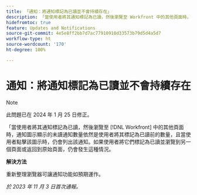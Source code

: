 ```yaml
---
title: 「通知：將通知標記為已讀並不會持續存在」
description: 「當使用者將其通知標記為已讀，然後瀏覽至 Workfront 中的其他頁面時，通知圖示顯示的未讀通知數量依然是使用者將其標記為已讀前的數量，且當使用者點擊該圖示時，仍會列出該通知。如果使用者將它們標記為已讀並瀏覽到另一個頁面或返回到原始頁面，仍會發生這種情況。」
hidefromtoc: true
feature: Updates and Notifications
source-git-commit: 4e5e8ff2bb7d7ac77910910d33573b79d5d4a5d7
workflow-type: ht
source-wordcount: '170'
ht-degree: 100%

---
```



# 通知：將通知標記為已讀並不會持續存在

>[!NOTE]
>
>此問題已在 2024 年 1 月 25 日修正。

「當使用者將其通知標記為已讀，然後瀏覽至 [!DNL Workfront] 中的其他頁面時，通知圖示顯示的未讀通知數量依然是使用者將其標記為已讀前的數量，且當使用者點擊該圖示時，仍會列出該通知。如果使用者將它們標記為已讀並瀏覽到另一個頁面或返回到原始頁面，仍會發生這種情況。

**解決方法**

重新整理瀏覽器可讓通知功能如預期運作。

_於 2023 年 11 月 3 日首次通報。_
